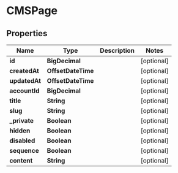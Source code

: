 

# CMSPage


## Properties

| Name | Type | Description | Notes |
|------------ | ------------- | ------------- | -------------|
|**id** | **BigDecimal** |  |  [optional] |
|**createdAt** | **OffsetDateTime** |  |  [optional] |
|**updatedAt** | **OffsetDateTime** |  |  [optional] |
|**accountId** | **BigDecimal** |  |  [optional] |
|**title** | **String** |  |  [optional] |
|**slug** | **String** |  |  [optional] |
|**_private** | **Boolean** |  |  [optional] |
|**hidden** | **Boolean** |  |  [optional] |
|**disabled** | **Boolean** |  |  [optional] |
|**sequence** | **Boolean** |  |  [optional] |
|**content** | **String** |  |  [optional] |



